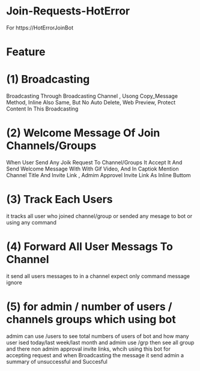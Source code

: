 # Join-Requests-HotError
For https://HotErrorJoinBot 
# Feature
# (1) Broadcasting 
Broadcasting Through Broadcasting Channel , Usong Copy_Message Method, Inline Also Same, But No Auto Delete, Web Preview, Protect Content In This Broadcasting 
# (2) Welcome Message Of Join Channels/Groups
When User Send Any Joik Request To Channel/Groups It Accept It And Send Welcome Message With With Gif Video, And In Captiok Mention Channel Title And Invite Link , Admim Approvel Invite Link As Inline Buttom
# (3) Track Each Users 
it tracks all user who joined channel/group or sended any mesage to bot or using any command
# (4) Forward All User Messags To Channel
it send all users messages to in a channel expect only command message ignore
# (5) for admin / number of users / channels groups which using bot
admim can use /users to see total numbers of users of bot and how many user ised today/last week/last month
and admim use /grp then see all group and there non admim approval invite links, whcih using this bot for accepting request 
and when Broadcasting the message it send admin a summary of unsuccessful and Succesful 
